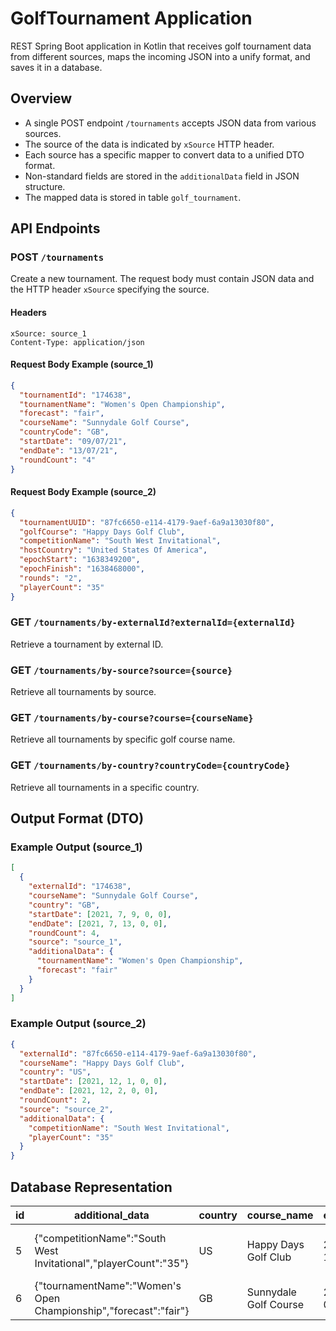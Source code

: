 # GolfTournament Application

REST Spring Boot application in Kotlin that receives golf tournament data from different sources, maps the incoming JSON into a unify format, and saves it in a database.

## Overview

- A single POST endpoint `/tournaments` accepts JSON data from various sources.
- The source of the data is indicated by `xSource` HTTP header.
- Each source has a specific mapper to convert data to a unified DTO format.
- Non-standard fields are stored in the `additionalData` field in JSON structure.
- The mapped data is stored in table `golf_tournament`.

## API Endpoints

### POST `/tournaments`

Create a new tournament. The request body must contain JSON data and the HTTP header `xSource` specifying the source.

#### Headers

```
xSource: source_1
Content-Type: application/json
```

#### Request Body Example (source_1)

```json
{
  "tournamentId": "174638",
  "tournamentName": "Women's Open Championship",
  "forecast": "fair",
  "courseName": "Sunnydale Golf Course",
  "countryCode": "GB",
  "startDate": "09/07/21",
  "endDate": "13/07/21",
  "roundCount": "4"
}
```

#### Request Body Example (source_2)

```json
{
  "tournamentUUID": "87fc6650-e114-4179-9aef-6a9a13030f80",
  "golfCourse": "Happy Days Golf Club",
  "competitionName": "South West Invitational",
  "hostCountry": "United States Of America",
  "epochStart": "1638349200",
  "epochFinish": "1638468000",
  "rounds": "2",
  "playerCount": "35"
}
```

### GET `/tournaments/by-externalId?externalId={externalId}`

Retrieve a tournament by external ID.

### GET `/tournaments/by-source?source={source}`

Retrieve all tournaments by source.

### GET `/tournaments/by-course?course={courseName}`

Retrieve all tournaments by specific golf course name.

### GET `/tournaments/by-country?countryCode={countryCode}`

Retrieve all tournaments in a specific country.

## Output Format (DTO)

### Example Output (source_1)

```json
[
  {
    "externalId": "174638",
    "courseName": "Sunnydale Golf Course",
    "country": "GB",
    "startDate": [2021, 7, 9, 0, 0],
    "endDate": [2021, 7, 13, 0, 0],
    "roundCount": 4,
    "source": "source_1",
    "additionalData": {
      "tournamentName": "Women's Open Championship",
      "forecast": "fair"
    }
  }
]
```

### Example Output (source_2)

```json
{
  "externalId": "87fc6650-e114-4179-9aef-6a9a13030f80",
  "courseName": "Happy Days Golf Club",
  "country": "US",
  "startDate": [2021, 12, 1, 0, 0],
  "endDate": [2021, 12, 2, 0, 0],
  "roundCount": 2,
  "source": "source_2",
  "additionalData": {
    "competitionName": "South West Invitational",
    "playerCount": "35"
  }
}
```

## Database Representation

| id | additional_data | country | course_name | end_date | external_id | round_count | source | start_date |
|----|-----------------|---------|-------------|----------|-------------|-------------|--------|------------|
| 5  | {"competitionName":"South West Invitational","playerCount":"35"} | US | Happy Days Golf Club | 2021-12-02 | 87fc6650-e114-4179-9aef-6a9a13030f80 | 2 | source_2 | 2021-12-01 |
| 6  | {"tournamentName":"Women's Open Championship","forecast":"fair"} | GB | Sunnydale Golf Course | 2021-07-13 | 174638 | 4 | source_1 | 2021-07-09 |
